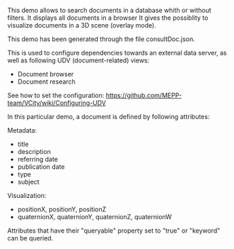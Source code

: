 This demo allows to search documents in a database whith or without filters.
It displays all documents in a browser
It gives the possiblity to visualize documents in a 3D scene (overlay mode).


This demo has been generated through the file consultDoc.json.

This is used to configure dependencies towards an external data server, as well as
following UDV (document-related) views:
 - Document browser
 - Document research

See how to set the configuration:
https://github.com/MEPP-team/VCity/wiki/Configuring-UDV

In this particular demo, a document is defined by following attributes:

Metadata:
  - title
  - description
  - referring date
  - publication date
  - type
  - subject

Visualization:
  - positionX, positionY, positionZ
  - quaternionX, quaternionY, quaternionZ, quaternionW

Attributes that have their "queryable" property set to "true" or "keyword" can be
queried.
